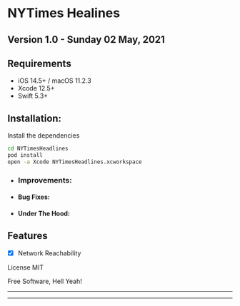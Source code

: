 # NYTimes Healines

## **Version 1.0 - Sunday 02 May, 2021**


## Requirements

- iOS 14.5+ / macOS 11.2.3 
- Xcode 12.5+
- Swift 5.3+

## Installation:

Install the dependencies

```sh
cd NYTimesHeadlines
pod install
open -a Xcode NYTimesHeadlines.xcworkspace
```

* ### Improvements:


* #### Bug Fixes:


* #### Under The Hood:

## Features
- [x] Network Reachability

License
MIT

Free Software, Hell Yeah!



---------------------------------------------------------------------------------
---------------------------------------------------------------------------------
